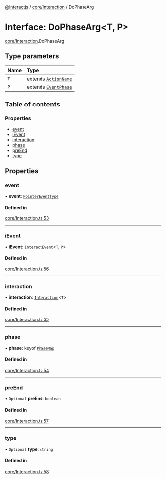 [@interactjs](../README.md) / [core/Interaction](../modules/core_Interaction.md) / DoPhaseArg

# Interface: DoPhaseArg\<T, P\>

[core/Interaction](../modules/core_Interaction.md).DoPhaseArg

## Type parameters

| Name | Type |
| :------ | :------ |
| `T` | extends [`ActionName`](../modules/core_types.md#actionname) |
| `P` | extends [`EventPhase`](../modules/core_InteractEvent.md#eventphase) |

## Table of contents

### Properties

- [event](core_Interaction.DoPhaseArg.md#event)
- [iEvent](core_Interaction.DoPhaseArg.md#ievent)
- [interaction](core_Interaction.DoPhaseArg.md#interaction)
- [phase](core_Interaction.DoPhaseArg.md#phase)
- [preEnd](core_Interaction.DoPhaseArg.md#preend)
- [type](core_Interaction.DoPhaseArg.md#type)

## Properties

### event

• **event**: [`PointerEventType`](../modules/core_types.md#pointereventtype)

#### Defined in

[core/Interaction.ts:53](https://github.com/taye/interact.js/blob/5ca9fe72/packages/@interactjs/core/Interaction.ts#L53)

___

### iEvent

• **iEvent**: [`InteractEvent`](../classes/core_InteractEvent.InteractEvent.md)\<`T`, `P`\>

#### Defined in

[core/Interaction.ts:56](https://github.com/taye/interact.js/blob/5ca9fe72/packages/@interactjs/core/Interaction.ts#L56)

___

### interaction

• **interaction**: [`Interaction`](../classes/core_Interaction.Interaction.md)\<`T`\>

#### Defined in

[core/Interaction.ts:55](https://github.com/taye/interact.js/blob/5ca9fe72/packages/@interactjs/core/Interaction.ts#L55)

___

### phase

• **phase**: keyof [`PhaseMap`](core_InteractEvent.PhaseMap.md)

#### Defined in

[core/Interaction.ts:54](https://github.com/taye/interact.js/blob/5ca9fe72/packages/@interactjs/core/Interaction.ts#L54)

___

### preEnd

• `Optional` **preEnd**: `boolean`

#### Defined in

[core/Interaction.ts:57](https://github.com/taye/interact.js/blob/5ca9fe72/packages/@interactjs/core/Interaction.ts#L57)

___

### type

• `Optional` **type**: `string`

#### Defined in

[core/Interaction.ts:58](https://github.com/taye/interact.js/blob/5ca9fe72/packages/@interactjs/core/Interaction.ts#L58)
